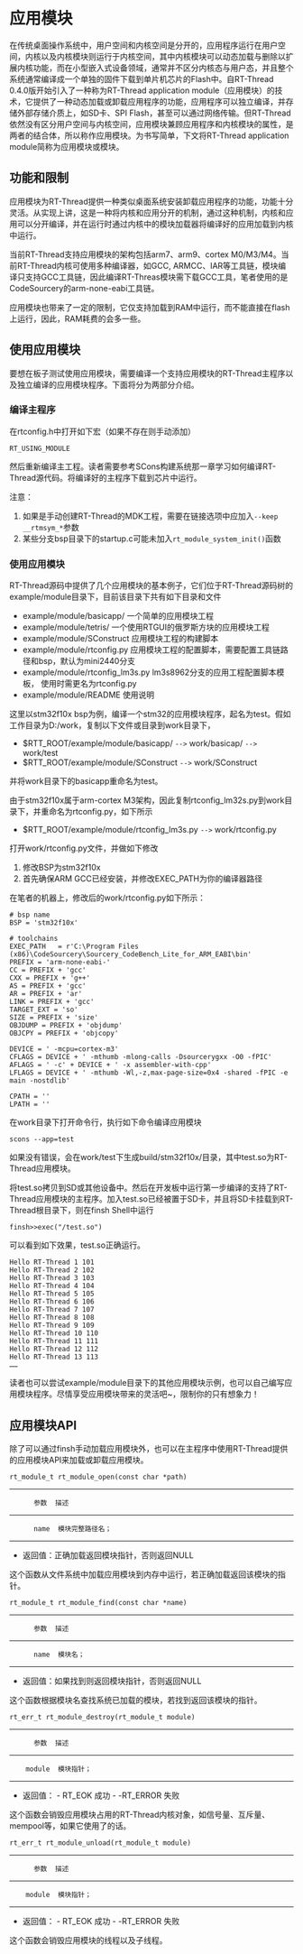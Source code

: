 # 应用模块 #

在传统桌面操作系统中，用户空间和内核空间是分开的，应用程序运行在用户空间，内核以及内核模块则运行于内核空间，其中内核模块可以动态加载与删除以扩展内核功能，而在小型嵌入式设备领域，通常并不区分内核态与用户态，并且整个系统通常编译成一个单独的固件下载到单片机芯片的Flash中。自RT-Thread 0.4.0版开始引入了一种称为RT-Thread application module（应用模块）的技术，它提供了一种动态加载或卸载应用程序的功能，应用程序可以独立编译，并存储外部存储介质上，如SD卡、SPI Flash，甚至可以通过网络传输。但RT-Thread依然没有区分用户空间与内核空间，应用模块兼顾应用程序和内核模块的属性，是两者的结合体，所以称作应用模块。为书写简单，下文将RT-Thread application module简称为应用模块或模块。

## 功能和限制 ##

应用模块为RT-Thread提供一种类似桌面系统安装卸载应用程序的功能，功能十分灵活。从实现上讲，这是一种将内核和应用分开的机制，通过这种机制，内核和应用可以分开编译，并在运行时通过内核中的模块加载器将编译好的应用加载到内核中运行。

当前RT-Thread支持应用模块的架构包括arm7、arm9、cortex M0/M3/M4。当前RT-Thread内核可使用多种编译器，如GCC, ARMCC、IAR等工具链，模块编译只支持GCC工具链，因此编译RT-Threas模块需下载GCC工具，笔者使用的是CodeSourcery的arm-none-eabi工具链。

应用模块也带来了一定的限制，它仅支持加载到RAM中运行，而不能直接在flash上运行，因此，RAM耗费的会多一些。

## 使用应用模块 ##

要想在板子测试使用应用模块，需要编译一个支持应用模块的RT-Thread主程序以及独立编译的应用模块程序。下面将分为两部分介绍。

### 编译主程序 ###

在rtconfig.h中打开如下宏（如果不存在则手动添加）

	RT_USING_MODULE

然后重新编译主工程。读者需要参考SCons构建系统那一章学习如何编译RT-Thread源代码。将编译好的主程序下载到芯片中运行。

注意：

1. 如果是手动创建RT-Thread的MDK工程，需要在链接选项中应加入`--keep __rtmsym_*`参数
2. 某些分支bsp目录下的startup.c可能未加入`rt_module_system_init()`函数

### 使用应用模块 ### 

RT-Thread源码中提供了几个应用模块的基本例子，它们位于RT-Thread源码树的example/module目录下，目前该目录下共有如下目录和文件

- example/module/basicapp/  一个简单的应用模块工程
- example/module/tetris/    一个使用RTGUI的俄罗斯方块的应用模块工程
- example/module/SConstruct  应用模块工程的构建脚本
- example/module/rtconfig.py 应用模块工程的配置脚本，需要配置工具链路径和bsp，默认为mini2440分支
- example/module/rtconfig_lm3s.py lm3s8962分支的应用工程配置脚本模板， 使用时需更名为rtconfig.py
- example/module/README 使用说明

这里以stm32f10x bsp为例，编译一个stm32的应用模块程序，起名为test。假如工作目录为D:/work，复制以下文件或目录到work目录下，

- $RTT_ROOT/example/module/basicapp/ `-->` work/basicap/ `-->` work/test
- $RTT_ROOT/example/module/SConstruct `-->` work/SConstruct

并将work目录下的basicapp重命名为test。

由于stm32f10x属于arm-cortex M3架构，因此复制rtconfig_lm32s.py到work目录下，并重命名为rtconfig.py，如下所示

- $RTT_ROOT/example/module/rtconfig_lm3s.py `-->` work/rtconfig.py

打开work/rtconfig.py文件，并做如下修改

1. 修改BSP为stm32f10x
2. 首先确保ARM GCC已经安装，并修改EXEC_PATH为你的编译器路径

在笔者的机器上，修改后的work/rtconfig.py如下所示：

	# bsp name
	BSP = 'stm32f10x'
	
	# toolchains
	EXEC_PATH 	= r'C:\Program Files (x86)\CodeSourcery\Sourcery_CodeBench_Lite_for_ARM_EABI\bin'
	PREFIX = 'arm-none-eabi-'
	CC = PREFIX + 'gcc'
	CXX = PREFIX + 'g++'
	AS = PREFIX + 'gcc'
	AR = PREFIX + 'ar'
	LINK = PREFIX + 'gcc'
	TARGET_EXT = 'so'
	SIZE = PREFIX + 'size'
	OBJDUMP = PREFIX + 'objdump'
	OBJCPY = PREFIX + 'objcopy'
	
	DEVICE = ' -mcpu=cortex-m3'
	CFLAGS = DEVICE + ' -mthumb -mlong-calls -Dsourcerygxx -O0 -fPIC'
	AFLAGS = ' -c' + DEVICE + ' -x assembler-with-cpp'
	LFLAGS = DEVICE + ' -mthumb -Wl,-z,max-page-size=0x4 -shared -fPIC -e main -nostdlib'
	
	CPATH = ''
	LPATH = ''

在work目录下打开命令行，执行如下命令编译应用模块

	scons --app=test

如果没有错误，会在work/test下生成build/stm32f10x/目录，其中test.so为RT-Thread应用模块。

将test.so拷贝到SD或其他设备中。然后在开发板中运行第一步编译的支持了RT-Thread应用模块的主程序。加入test.so已经被置于SD卡，并且将SD卡挂载到RT-Thread根目录下，则在finsh Shell中运行
	
	finsh>>exec("/test.so")

可以看到如下效果，test.so正确运行。

    Hello RT-Thread 1 101
    Hello RT-Thread 2 102
    Hello RT-Thread 3 103
    Hello RT-Thread 4 104
    Hello RT-Thread 5 105
    Hello RT-Thread 6 106
    Hello RT-Thread 7 107
    Hello RT-Thread 8 108
    Hello RT-Thread 9 109
    Hello RT-Thread 10 110
    Hello RT-Thread 11 111
    Hello RT-Thread 12 112
    Hello RT-Thread 13 113
    ……

读者也可以尝试example/module目录下的其他应用模块示例，也可以自己编写应用模块程序。尽情享受应用模块带来的灵活吧~，限制你的只有想象力！

## 应用模块API ##

除了可以通过finsh手动加载应用模块外，也可以在主程序中使用RT-Thread提供的应用模块API来加载或卸载应用模块。

	rt_module_t rt_module_open(const char *path)

-----------------------------------------------------------------------
          参数  描述
--------------  -------------------------------------------------------
          name  模块完整路径名；
-----------------------------------------------------------------------

+   返回值：正确加载返回模块指针，否则返回NULL

这个函数从文件系统中加载应用模块到内存中运行，若正确加载返回该模块的指针。

	rt_module_t rt_module_find(const char *name)

-----------------------------------------------------------------------
          参数  描述
--------------  -------------------------------------------------------
          name  模块名；
-----------------------------------------------------------------------

+   返回值：如果找到则返回模块指针，否则返回NULL

这个函数根据模块名查找系统已加载的模块，若找到返回该模块的指针。

	rt_err_t rt_module_destroy(rt_module_t module)

-----------------------------------------------------------------------
          参数  描述
--------------  -------------------------------------------------------
        module  模块指针；
-----------------------------------------------------------------------

+   返回值：
        -   RT_EOK 成功
        -   -RT_ERROR 失败

这个函数会销毁应用模块占用的RT-Thread内核对象，如信号量、互斥量、mempool等，如果它使用了的话。

	rt_err_t rt_module_unload(rt_module_t module)

-----------------------------------------------------------------------
          参数  描述
--------------  -------------------------------------------------------
        module  模块指针；
-----------------------------------------------------------------------

+   返回值：
        -   RT_EOK 成功
        -   -RT_ERROR 失败

这个函数会销毁应用模块的线程以及子线程。

